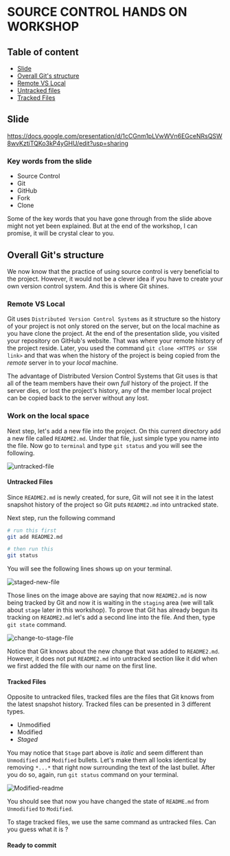 # SOURCE CONTROL HANDS ON WORKSHOP

## Table of content

* [Slide](#Slide)
* [Overall Git's structure](#Overall-Git's-structure)
* [Remote VS Local](#Remote-VS-Local)
* [Untracked files](#Untracked-Files)
* [Tracked Files](#Tracked-Files)

## Slide
https://docs.google.com/presentation/d/1cCGnm1pLVwWVn6EGceNRsQSW8wvKztiTQKo3kP4yGHU/edit?usp=sharing

### Key words from the slide
* Source Control
* Git
* GitHub
* Fork
* Clone

Some of the key words that you have gone through from the slide above might not yet been explained. But at the end of the workshop, I can promise, it will be crystal clear to you.

## Overall Git's structure
We now know that the practice of using source control is very beneficial to the project. However, it would not be a clever idea if you have to create your own version control system. And this is where Git shines.

### Remote VS Local
Git uses `Distributed Version Control Systems` as it structure so the history of your project is not only stored on the server, but on the local machine as you have clone the project. At the end of the presentation slide, you visited your repository on GitHub's website. That was where your remote history of the project reside. Later, you used the command `git clone <HTTPS or SSH link>` and that was when the history of the project is being copied from the *remote* server in to your *local* machine.

The advantage of Distributed Version Control Systems that Git uses is that all of the team members have their own *full* history of the project. If the server dies, or lost the project's history, any of the member local project can be copied back to the server without any lost. 

### Work on the local space
Next step, let's add a new file into the project. On this current directory add a new file called `README2.md`. Under that file, just simple type you name into the file. Now go to `terminal` and type `git status` and you will see the following.

![untracked-file](https://user-images.githubusercontent.com/11821799/51422310-00684080-1bdf-11e9-8285-59fdedd4425e.png)

#### Untracked Files

Since `README2.md` is newly created, for sure, Git will not see it in the latest snapshot history of the project so Git puts `README2.md` into untracked state.

Next step, run the following command
```sh
# run this first
git add README2.md

# then run this
git status
```

You will see the following lines shows up on your terminal.

![staged-new-file](https://user-images.githubusercontent.com/11821799/51422528-af5a4b80-1be2-11e9-8f68-2d474131a242.png)

Those lines on the image above are saying that now `README2.md` is now being tracked by Git and now it is waiting in the `staging` area (we will talk about `stage` later in this workshop). To prove that Git has already begun its tracking on `README2.md` let's add a second line into the file. And then, type `git state` command.

![change-to-stage-file](https://user-images.githubusercontent.com/11821799/51422588-c0578c80-1be3-11e9-868a-b47fa534ee19.png)

Notice that Git knows about the new change that was added to `README2.md`. However, it does not put `README2.md` into untracked section like it did when we first added the file with our name on the first line.

#### Tracked Files
Opposite to untracked files, tracked files are the files that Git knows from the latest snapshot history. Tracked files can be presented in 3 different types.

* Unmodified
* Modified
* *Staged*

You may notice that `Stage` part above is *italic* and seem different than `Unmodified` and `Modified` bullets. Let's make them all looks identical by removing ` *...* ` that right now surrounding the text of the last bullet. After you do so, again, run `git status` command on your terminal. 

![Modified-readme](https://user-images.githubusercontent.com/11821799/51426458-d124f400-1c1d-11e9-89c3-267d6b2a6521.png)

You should see that now you have changed the state of `README.md` from `Unmodified` to `Modified`.

To stage tracked files, we use the same command as untracked files. Can you guess what it is ?

#### Ready to commit

